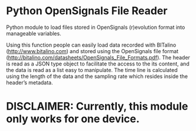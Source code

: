 # Python OpenSignals File Reader

Python module to load files stored in OpenSignals (r)evolution format into manageable variables.

Using this function people can easily load data recorded with BITalino (http://www.bitalino.com) and stored using the OpenSignals file format (http://bitalino.com/datasheets/OpenSignals_File_Formats.pdf). The header is read as a JSON type object to facilitate the access to the its content, and the data is read as a list easy to manipulate. The time line is calculated using the length of the data and the sampling rate which resides inside the header’s metadata.

# DISCLAIMER: Currently, this module only works for one device.
